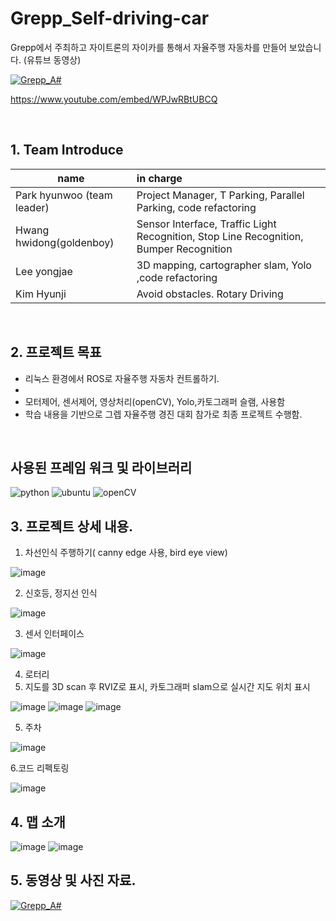# Grepp_Self-driving-car
Grepp에서 주최하고 자이트론의 자이카를 통해서 자율주행 자동차를 만들어 보았습니다. (유튜브 동영상)

[![Grepp_A#](http://img.youtube.com/vi/WPJwRBtUBCQ/0.jpg)](https://www.youtube.com/embed/WPJwRBtUBCQ) 

https://www.youtube.com/embed/WPJwRBtUBCQ


<br>

## 1. Team Introduce

| name | in charge |
| ------------ | :-------------------------------------------------- |
| Park hyunwoo (team leader) | Project Manager, T Parking, Parallel Parking, code refactoring |
| Hwang hwidong(goldenboy) | Sensor Interface, Traffic Light Recognition, Stop Line Recognition, Bumper Recognition|
| Lee yongjae | 3D mapping, cartographer slam, Yolo ,code refactoring|
| Kim Hyunji | Avoid obstacles. Rotary Driving|

<br>

## 2. 프로젝트 목표
- 리눅스 환경에서 ROS로 자율주행 자동차 컨트롤하기.
- 
- 모터제어, 센서제어, 영상처리(openCV), Yolo,카토그래퍼 슬램,  사용함
- 학습 내용을 기반으로 그렙 자율주행 경진 대회 참가로 최종 프로젝트 수행함.

<br>

## 사용된 프레임 워크 및 라이브러리

![python](https://img.shields.io/badge/python-2.7.0-orange?logo=python)
![ubuntu](https://img.shields.io/badge/ubuntu-18.04-violet?logo=ubuntu)
![openCV](https://img.shields.io/badge/opencv-skyblue?logo=opencv)

## 3. 프로젝트 상세 내용. 

1. 차선인식 주행하기( canny edge 사용, bird eye view)

![image](https://user-images.githubusercontent.com/81784631/134534783-fb642dec-6312-4189-9aa6-1b1857d56bcf.png)

2. 신호등, 정지선 인식

![image](https://user-images.githubusercontent.com/81784631/134534908-7df00205-5259-4de2-bb9a-45c83f8d2cd3.png)

3. 센서 인터페이스

![image](https://user-images.githubusercontent.com/81784631/134534813-bac9e988-a93e-428d-a36c-d2374691c384.png)

4. 로터리 
5. 지도를 3D scan 후 RVIZ로 표시, 카토그래퍼 slam으로 실시간 지도 위치 표시

![image](https://user-images.githubusercontent.com/81784631/134534845-41419405-f6b9-41c4-95fe-6159b833caba.png)
![image](https://user-images.githubusercontent.com/81784631/134534956-237e57f2-f095-405f-8376-e3ad9a78723b.png)
![image](https://user-images.githubusercontent.com/81784631/134535012-b977c0b9-8113-4623-b742-1ad4bc3a673d.png)

5. 주차 

![image](https://user-images.githubusercontent.com/81784631/134535072-a88fe83d-f72e-4c02-aa27-ed2b10574f19.png)

6.코드 리펙토링

![image](https://user-images.githubusercontent.com/81784631/134535195-c1b6e0bd-b13e-4d1d-a3a7-dae9a95a02a9.png)


## 4. 맵 소개

![image](https://user-images.githubusercontent.com/81784631/134534642-ec9c5b91-3238-453e-8b2f-c941dc66ee9d.png)
![image](https://user-images.githubusercontent.com/81784631/134535106-05cdbe1f-6745-4111-be61-543638ce9ff3.png)


## 5. 동영상 및 사진 자료.

[![Grepp_A#](http://img.youtube.com/vi/WPJwRBtUBCQ/0.jpg)](https://www.youtube.com/embed/WPJwRBtUBCQ) 



